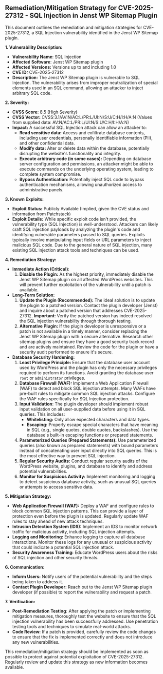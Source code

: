 ## Remediation/Mitigation Strategy for CVE-2025-27312 - SQL Injection in Jenst WP Sitemap Plugin

This document outlines the remediation and mitigation strategies for CVE-2025-27312, a SQL Injection vulnerability identified in the Jenst WP Sitemap plugin.

**1. Vulnerability Description:**

*   **Vulnerability Name:** SQL Injection
*   **Affected Software:** Jenst WP Sitemap plugin
*   **Affected Versions:** Versions up to and including 1.0
*   **CVE ID:** CVE-2025-27312
*   **Description:** The Jenst WP Sitemap plugin is vulnerable to SQL Injection.  The vulnerability arises from improper neutralization of special elements used in an SQL command, allowing an attacker to inject arbitrary SQL code.

**2. Severity:**

*   **CVSS Score:** 8.5 (High Severity)
*   **CVSS Vector:** CVSS:3.1/AV:N/AC:L/PR:L/UI:N/S:U/C:H/I:H/A:N  (Values from supplied data: AV:N/AC:L/PR:L/UI:N/S:U/C:H/I:H/A:N)
*   **Impact:**  A successful SQL Injection attack can allow an attacker to:
    *   **Read sensitive data:**  Access and exfiltrate database contents, including user credentials, personally identifiable information (PII), and other confidential data.
    *   **Modify data:**  Alter or delete data within the database, potentially disrupting the website's functionality and integrity.
    *   **Execute arbitrary code (in some cases):** Depending on database server configuration and permissions, an attacker might be able to execute commands on the underlying operating system, leading to complete system compromise.
    *   **Bypass Authentication:** Potentially inject SQL code to bypass authentication mechanisms, allowing unauthorized access to administrative panels.

**3. Known Exploits:**

*   **Exploit Status:** Publicly Available (Implied, given the CVE status and information from Patchstack)
*   **Exploit Details:** While specific exploit code isn't provided, the vulnerability type (SQL Injection) is well-understood.  Attackers can likely craft SQL injection payloads by analyzing the plugin's code and identifying vulnerable parameters passed to SQL queries.  Exploits typically involve manipulating input fields or URL parameters to inject malicious SQL code.  Due to the general nature of SQL injection, many existing SQL injection attack tools and techniques can be used.

**4. Remediation Strategy:**

*   **Immediate Action (Critical):**
    1.  **Disable the Plugin:**  As the highest priority, immediately disable the Jenst WP Sitemap plugin on all affected WordPress websites. This will prevent further exploitation of the vulnerability until a patch is available.
*   **Long-Term Solution:**
    1.  **Update the Plugin (Recommended):**  The ideal solution is to update the plugin to a patched version.  Contact the plugin developer (Jenst) and inquire about a patched version that addresses CVE-2025-27312.  **Important:** Verify the patched version has indeed resolved the SQL injection vulnerability through thorough testing.
    2.  **Alternative Plugin:**  If the plugin developer is unresponsive or a patch is not available in a timely manner, consider replacing the Jenst WP Sitemap plugin with a secure alternative.  Research other sitemap plugins and ensure they have a good security track record and are actively maintained.  Review the code for the plugin or have a security audit performed to ensure it's secure.
*   **Database Security Hardening:**
    1.  **Least Privilege Principle:**  Ensure that the database user account used by WordPress and the plugin has only the necessary privileges required to perform its functions.  Avoid granting the database user `root` or `administrator` privileges.
    2.  **Database Firewall (WAF):** Implement a Web Application Firewall (WAF) to detect and block SQL injection attempts.  Many WAFs have pre-built rules to mitigate common SQL injection attacks. Configure the WAF rules specifically for SQL Injection protection.
    3.  **Input Validation:**  The plugin developer should implement robust input validation on all user-supplied data before using it in SQL queries. This includes:
        *   **Whitelisting:**  Only allow expected characters and data types.
        *   **Escaping:**  Properly escape special characters that have meaning in SQL (e.g., single quotes, double quotes, backslashes).  Use the database's built-in escaping functions or prepared statements.
    4.  **Parameterized Queries (Prepared Statements):**  Use parameterized queries (also known as prepared statements) with bound parameters instead of concatenating user input directly into SQL queries. This is the most effective way to prevent SQL injection.
    5.  **Regular Security Audits:** Conduct regular security audits of the WordPress website, plugins, and database to identify and address potential vulnerabilities.
    6.  **Monitor for Suspicious Activity:**  Implement monitoring and logging to detect suspicious database activity, such as unusual SQL queries or attempts to access sensitive data.

**5. Mitigation Strategy:**

*   **Web Application Firewall (WAF):** Deploy a WAF and configure rules to block common SQL injection patterns. This can provide a layer of protection even before the plugin is updated.  Regularly update WAF rules to stay ahead of new attack techniques.
*   **Intrusion Detection System (IDS):** Implement an IDS to monitor network traffic for malicious activity, including SQL injection attempts.
*   **Logging and Monitoring:** Enhance logging to capture all database interactions.  Monitor these logs for any unusual or suspicious activity that could indicate a potential SQL injection attack.
*   **Security Awareness Training:** Educate WordPress users about the risks of SQL injection and other security threats.

**6. Communication:**

*   **Inform Users:**  Notify users of the potential vulnerability and the steps being taken to address it.
*   **Contact Plugin Developer:**  Reach out to the Jenst WP Sitemap plugin developer (if possible) to report the vulnerability and request a patch.

**7. Verification:**

*   **Post-Remediation Testing:** After applying the patch or implementing mitigation measures, thoroughly test the website to ensure that the SQL injection vulnerability has been successfully addressed.  Use penetration testing tools and techniques to simulate real-world attacks.
*   **Code Review:**  If a patch is provided, carefully review the code changes to ensure that the fix is implemented correctly and does not introduce any new vulnerabilities.

This remediation/mitigation strategy should be implemented as soon as possible to protect against potential exploitation of CVE-2025-27312. Regularly review and update this strategy as new information becomes available.